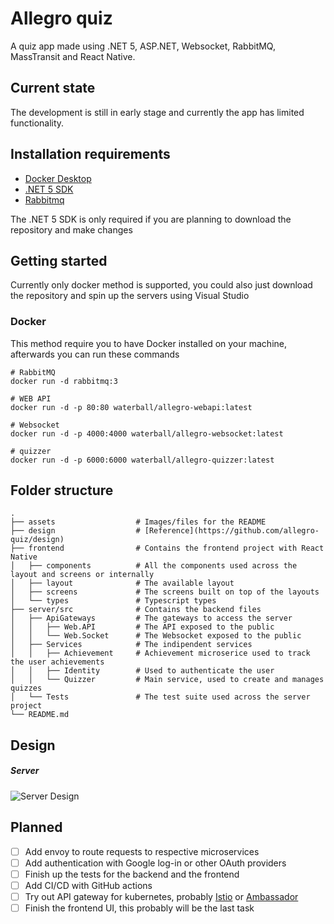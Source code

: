 # Allegro quiz

A quiz app made using .NET 5, ASP.NET, Websocket, RabbitMQ, MassTransit and React Native.

## Current state

The development is still in early stage and currently the app has limited functionality.

## Installation requirements

- [Docker Desktop](https://www.docker.com/products/docker-desktop)
- [.NET 5 SDK](https://dotnet.microsoft.com/download/dotnet/5.0)
- [Rabbitmq](https://www.rabbitmq.com/)

The .NET 5 SDK is only required if you are planning to download the repository and make changes

## Getting started

Currently only docker method is supported, you could also just download the repository and spin up the servers using Visual Studio

### Docker

This method require you to have Docker installed on your machine, afterwards you can run these commands

```base
# RabbitMQ
docker run -d rabbitmq:3

# WEB API
docker run -d -p 80:80 waterball/allegro-webapi:latest

# Websocket
docker run -d -p 4000:4000 waterball/allegro-websocket:latest

# quizzer
docker run -d -p 6000:6000 waterball/allegro-quizzer:latest
```

## Folder structure

    .
    ├── assets                  # Images/files for the README 
    ├── design                  # [Reference](https://github.com/allegro-quiz/design)
    ├── frontend                # Contains the frontend project with React Native
    │   ├── components          # All the components used across the layout and screens or internally
    │   ├── layout              # The available layout 
    │   ├── screens             # The screens built on top of the layouts
    │   └── types               # Typescript types
    ├── server/src              # Contains the backend files
    │   ├── ApiGateways         # The gateways to access the server
    │   │   ├── Web.API         # The API exposed to the public
    │   │   └── Web.Socket      # The Websocket exposed to the public
    │   ├── Services            # The indipendent services
    │   │   ├── Achievement     # Achievement microserice used to track the user achievements
    │   │   ├── Identity        # Used to authenticate the user
    │   │   └── Quizzer         # Main service, used to create and manages quizzes 
    │   └── Tests               # The test suite used across the server project
    └── README.md

## Design

##### Server

![Server Design](https://raw.githubusercontent.com/allegro-quiz/allegro-quiz-app/main/assets/draft-server.png)

## Planned

- [ ] Add envoy to route requests to respective microservices
- [ ] Add authentication with Google log-in or other OAuth providers
- [ ] Finish up the tests for the backend and the frontend
- [ ] Add CI/CD with GitHub actions
- [ ] Try out API gateway for kubernetes, probably [Istio](https://istio.io/) or [Ambassador](https://www.getambassador.io/)
- [ ] Finish the frontend UI, this probably will be the last task
